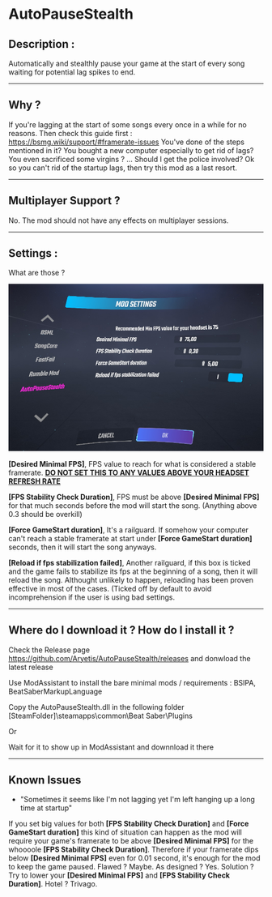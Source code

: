 # AutoPauseStealth

## Description :

Automatically and stealthly pause your game at the start of every song waiting for potential lag spikes to end.

----------

## Why ?

If you're lagging at the start of some songs every once in a while for no reasons.
Then check this guide first : https://bsmg.wiki/support/#framerate-issues
You've done of the steps mentioned in it? You bought a new computer especially to get rid of lags? You even sacrificed some virgins ? ... Should I get the police involved?
Ok so you can't rid of the startup lags, then try this mod as a last resort.

----------

## Multiplayer Support ?

No. The mod should not have any effects on multiplayer sessions.

----------

## Settings :

What are those ?

![InGameSettings](https://github.com/Aryetis/AutoPauseStealth/blob/master/AutoPauseStealth/Resources/SettingsMenuInGame.jpg)

**[Desired Minimal FPS]**, FPS value to reach for what is considered a stable framerate. **<ins> DO NOT SET THIS TO ANY VALUES ABOVE YOUR HEADSET REFRESH RATE </ins>**

**[FPS Stability Check Duration]**, FPS must be above **[Desired Minimal FPS]** for that much seconds before the mod will start the song. (Anything above 0.3 should be overkill)

**[Force GameStart duration]**, It's a railguard. If somehow your computer can't reach a stable framerate at start under **[Force GameStart duration]** seconds, then it will start the song anyways.

**[Reload if fps stabilization failed]**, Another railguard, if this box is ticked and the game fails to stabilize its fps at the beginning of a song, then it will reload the song. Althought unlikely to happen, reloading has been proven effective in most of the cases. (Ticked off by default to avoid incomprehension if the user is using bad settings.

----------

## Where do I download it ? How do I install it ?

Check the Release page https://github.com/Aryetis/AutoPauseStealth/releases and donwload the latest release

Use ModAssistant to install the bare minimal mods / requirements : BSIPA, BeatSaberMarkupLanguage

Copy the AutoPauseStealth.dll in the following folder [SteamFolder]\steamapps\common\Beat Saber\Plugins

Or 

Wait for it to show up in ModAssistant and downnload it there

----------

## Known Issues

- "Sometimes it seems like I'm not lagging yet I'm left hanging up a long time at startup"

If you set big values for both **[FPS Stability Check Duration]** and **[Force GameStart duration]** this kind of situation can happen as the mod will require your game's framerate to be above **[Desired Minimal FPS]** for the whoooole **[FPS Stability Check Duration]**. Therefore if your framerate dips below **[Desired Minimal FPS]** even for 0.01 second, it's enough for the mod to keep the game paused. Flawed ? Maybe. As designed ? Yes. Solution ? Try to lower your **[Desired Minimal FPS]** and **[FPS Stability Check Duration]**. Hotel ? Trivago.


